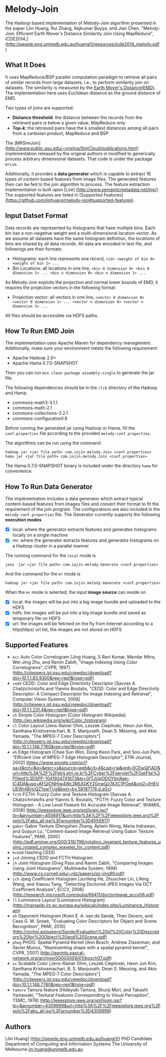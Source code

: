 Melody-Join
===========
The Hadoop based implementation of Melody-Join algorithm presented in the paper [Jin Huang, Rui Zhang, Rajkumar Buyya, and Jian Chen, "Melody-Join: Efficient Earth Mover's Distance Similarity Join Using MapReduce", ICDE2014.] (http://people.eng.unimelb.edu.au/huangj1/resources/icde2014_melody.pdf )

What It Does
----
It uses MapReduce/BSP parallel computation paradigm to retrieve all pairs of similar records from large datasets, i.e., to perform similarity join on datasets. The similarity is measured by the [Earth Mover's Distance(EMD)](http://en.wikipedia.org/wiki/Earth_Mover%27s_Distance). The implementation here uses Euclidean distance as the ground distance of EMD. 

Two types of joins are supported:
- **Distance threshold**: the distance between the records from the retrieved pairs is below a given value, MapReduce only
- **Top-_k_**: the retrieved pairs have the k smallest distances among all pairs from a cartesian product, MapReduce and BSP

The [MRSimJoin] (http://www.public.asu.edu/~ynsilva/SimCloud/publications.html) implementation released by the original authors is modified to generically process arbitrary dimensional datasets. That code is under the package `mrsim`.

Additionally, it provides a **data generator** which is capable to extract 16 types of content-based features from image files. The generated features then can be fed to the join algorithm to process. The feature extraction implementation is built upon [Lire] (http://www.semanticmetadata.net/lire/). The supported features are listed in [Supported Features] (https://github.com/jinhuang/melody-join#supported-features).

Input Datset Format
----
Data records are represented by histograms that have multiple bins. Each bin has a non-negetive weight and a multi-dimensional location vector. As we assume all datasets have the same histogram definition, the locations of bins are shared by all data records. All data are encoded in text file, and followings are their formats:
- Histograms: each line represents one record, `<id> <weight of bin 0> <weight of bin 1> ...`
- Bin Locations: all locations in one line, `<bin 0 dimension 0> <bin 0 dimension 1> ... <bin n dimension 0> <bin n dimension 1> ...` 

As Melody-Join exploits the projection and normal lower bounds of EMD, it requires the projection vectors in the following format:
- Projection vector: all vectors in one line, `<vector 0 dimension 0> <vector 0 dimension 1> ... <vector n dimension 0> <vector n dimension 1> ...`

All files should be accessible via HDFS paths.

How To Run EMD Join
----
The implementation uses Apache Maven for dependency management. Additionally, make sure your environment meets the following requirement
- Apache Hadoop 2.0+
- Apache Hama 0.7.0-SNAPSHOT

Then you can run `mvn clean package assembly:single` to generate the jar file.

The following dependencies should be in the `/lib` directory of the Hadoop and Hama:
- commons-math3-3.1.1
- commons-math-2.1
- commons-collections-3.2.1
- commons-configuration1.6

Before running the generated jar using Hadoop or Hama, fill the `conf.properties` file according to the provided `melody-conf.properties`.

The algorithms can be run using the command

    hadoop jar <jar file path> com.iojin.melody.Join <conf.properties>
    hama jar <jar file path> com.iojin.melody.Join <conf.properties>

The Hama 0.7.0-SNAPSHOT binary is included under the directory `hama` for convenience.

How To Run Data Generator
----
The implementation includes a data generator which extract typical content-based features from images files and convert their format to fit the requirement of the join program. The configurations are also included in the `melody-conf.properties` file. The Generator currently supports the following **execution modes**

- [x] local: where the generator extracts features and generates histograms locally on a single machine
- [x] mr: where the generator extracts features and generates histograms on a Hadoop cluster in a parallel manner

The running command for the `local` mode is

    java -jar <jar file path> com.iojin.melody.Generate <conf.properties>

And the command for the `mr` mode is 
    
    hadoop jar <jar file path> com.iojin.melody.Generate <conf.properties>


When the `mr` mode is selected, the input **image source** can reside on

- [x] local: the images will be put into a big image bundle and uploaded to the HDFS
- [x] hdfs: the images will be put into a big image bundle and saved as temporary file on HDFS
- [x] url: the images will be fetched on the fly from Internet according to a http(https) url list, the images are not stored on HDFS

Supported Features
----
- `acc` Auto Color Correlogram [Jing Huang, S Ravi Kumar, Mandar Mitra, Wei-Jing Zhu, and Ramin Zabih, "Image Indexing Using Color Correlograms", CVPR, 1997] (http://citeseerx.ist.psu.edu/viewdoc/download?doi=10.1.1.83.9300&rep=rep1&type=pdf) 
- `cedd` CEDD: Color and Edge Directivity Descriptor [Savvas A. Chatzichristofis and Yiannis Boutalis, "CEDD: Color and Edge Directivity Descriptor: A Compact Descriptor for Image Indexing and Retrieval", Computer Vision Systems, 2008] (http://citeseerx.ist.psu.edu/viewdoc/download?doi=10.1.1.231.4&rep=rep1&type=pdf)
- `ch` Simple Color Histogram [Color Histogram Wikipedia] (http://en.wikipedia.org/wiki/Color_histogram)
- `cl` Color Layout [Jens-Rainer Ohm, Leszek Cieplinski, Heon Jun Kim, Santhana Krishnamachari, B. S. Manjunath, Dean S. Messing, and Akio Yamada, "The MPEG-7 Color Descriptors"] (http://citeseerx.ist.psu.edu/viewdoc/download?doi=10.1.1.148.7760&rep=rep1&type=pdf)
- `eh` Edge Histogram [Chee Sun Won, Dong Kwon Park, and Soo-Jun Park, "Efficient Use of MPEG-7 Edge Histogram Descriptor", ETRI Journal, 2002] (https://www.google.com/url?sa=t&rct=j&q=&esrc=s&source=web&cd=4&cad=rja&ved=0CEwQFjAD&url=http%3A%2F%2Fetrij.etri.re.kr%2FCyber%2Fservlet%2FGetFile%3Ffileid%3DSPF-1041924741673&ei=GfTJUpODOYbriAep-IC4DA&usg=AFQjCNHjw4Wc3MUGiKY2GnwQz7A3C1POeA&sig2=llHEVUEWr4BrlcQZ1gwTUg&bvm=bv.58187178,d.aGc)
- `fcth` FCTH: Fuzzy Color and Texture Histogram [Savvas A. Chatzichristofis and Yiannis S. Boutalis, "FCTH: Fuzzy Color and Texture Histogram - A Low Level Feature for Accurate Image Retrieval", WIAMIS, 2008] (http://ieeexplore.ieee.org/xpl/login.jsp?tp=&arnumber=4556917&url=http%3A%2F%2Fieeexplore.ieee.org%2Fxpls%2Fabs_all.jsp%3Farnumber%3D4556917)
- `gabor` Gabor Texture [Dengshen Zhang, Aylwin Wong, Maria Indrawan, and Guojun Lu, "Content-based Image Retrieval Using Gabor Texture Features", PAMI, 2000] (http://pdf.aminer.org/000/318/796/rotation_invariant_texture_features_using_rotated_complex_wavelet_for_content.pdf)
- `hcedd` Hashing CEDD 
- `jcd` Joining CEDD and FCTH Histogram
- `jh` Joint Histogram [Greg Pass and Ramin Zabih, "Comparing Images Using Joint Histograms", Multimedia System, 1999] (http://www.cs.cornell.edu/~rdz/papers/pz-jms99.pdf)
- `jch` Jpeg Coefficient Histogram [Junfeng He, Zhuochen Lin, Lifeng Wang, and Xiaoou Tang, "Detecting Doctored JPEG Images Via DCT Coefficient Analysis", ECCV, 2006] (http://research.microsoft.com/pubs/69411/doctorimage_eccv06.pdf)
- `ll` Luminance Layout [Luminance Histogram] (http://marswiki.jrc.ec.europa.eu/wikicap/index.php/Luminance_Histogram)
- `oh` Opponent Histogram [Koen E. A. van de Sande, Theo Gevers, and Cees G. M. Snoek, "Evaluating Color Descriptors for Object and Scene Recognition", PAMI, 2010] (http://nichol.as/papers/Sande/Evaluation%20of%20Color%20Descriptors%20for%20Object%20and%20Scene.pdf)
- `phog` PHOG: Spatial Pyramid Kernel [Ann Bosch, Andrew Zisserman, and Xavier Munoz, "Representing shape with a spatial pyramid kernel", CVPR, 2007] (http://eprints.pascal-network.org/archive/00003009/01/bosch07.pdf)
- `sc` Scalable Color [Jens-Rainer Ohm, Leszek Cieplinski, Heon Jun Kim, Santhana Krishnamachari, B. S. Manjunath, Dean S. Messing, and Akio Yamada, "The MPEG-7 Color Descriptors"] (http://citeseerx.ist.psu.edu/viewdoc/download?doi=10.1.1.148.7760&rep=rep1&type=pdf)
- `tamura` Tamura feature [Hideyuki Tamura, Shunji Mori, and Takashi Yamawaki, "Textural Features Corresponding to Visual Perception", TSMC, 1978] (http://ieeexplore.ieee.org/xpl/login.jsp?tp=&arnumber=4309999&url=http%3A%2F%2Fieeexplore.ieee.org%2Fxpls%2Fabs_all.jsp%3Farnumber%3D4309999)


Authors
----

[Jin Huang] (http://people.eng.unimelb.edu.au/huangj1/)
PhD Candidate
Department of Computing and Information Systems
The University of Melbourne
jin.huang@unimelb.edu.au
